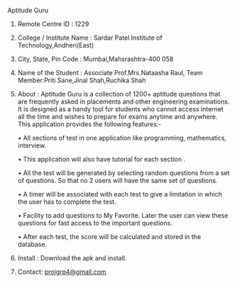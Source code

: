 Aptitude Guru 

1.	Remote Centre ID : 1229
2.	College / Institute Name : Sardar Patel Institute of Technology,Andheri(East)
3.	City, State, Pin Code : Mumbai,Mahsrashtra-400 058
4.	Name of the Student : Associate Prof.Mrs.Nataasha Raul, Team Member:Priti Sane,Jinal Shah,Ruchika Shah
5.	About : Aptitude Guru is a collection of 1200+ aptitude questions that are frequently asked in placements and other       engineering examinations. It is designed as a handy tool for students who cannot access internet all the time and         wishes to prepare for exams anytime and anywhere.
    This application provides the following features:-

    •	All sections of test in one application like programming, mathematics, interview.

    •	This application will also have tutorial for each section .
    
    •	All the test will be generated by selecting random questions from a set of questions. So that no 2 users will have         the  same set of questions.
    
    •	A timer will be associated with each test to give a limitation in which the user has to complete the test.

    •	Facility to add questions to My Favorite. Later the user can view these questions for fast access to the important         questions.
    
    •	After each test, the score will be calculated and stored in the database.


6.	Install : Download the apk and install.
7. 	Contact: projgrp4@gmail.com

